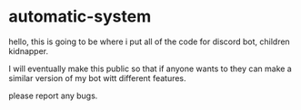 # automatic-system
hello, this is going to be where i put all of the code for discord bot, children kidnapper.

I will eventually make this public so that if anyone wants to they can make a similar version of my bot witt different features.

please report any bugs.
